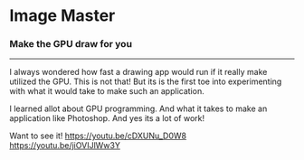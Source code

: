 # Image Master
### Make the GPU draw for you

------------

I always wondered how fast a drawing app would run if it really make utilized the GPU. This is not that! But its is the first toe into experimenting with what it would take to make such an application.

I learned allot about GPU programming. And what it takes to make an application like Photoshop. And yes its a lot of work!

Want to see it!
https://youtu.be/cDXUNu_D0W8
https://youtu.be/jiOVIJlWw3Y
